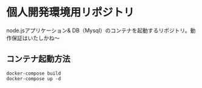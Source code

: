 # 個人開発環境用リポジトリ
node.jsアプリケーション& DB（Mysql）のコンテナを起動するリポジトリ。動作保証はいたしかね～

## コンテナ起動方法
`docker-compose build`  
`docker-compose up -d`
